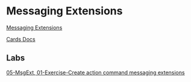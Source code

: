 # Messaging Extensions

[Messaging Extensions](https://docs.microsoft.com/en-us/microsoftteams/platform/messaging-extensions/what-are-messaging-extensions)

[Cards Docs](https://docs.microsoft.com/en-us/microsoftteams/platform/task-modules-and-cards/cards/cards-reference)

## Labs

[05-MsgExt, 01-Exercise-Create action command messaging extensions](../../../Labs/4-Teams/05-MsgExt/01-Exercise-Create%20action%20command%20messaging%20extensions.md)
